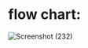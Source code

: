 # flow chart:
![Screenshot (232)](https://user-images.githubusercontent.com/89648206/132380902-ca707742-5c03-43ac-9e1f-97048f758dc5.png)
